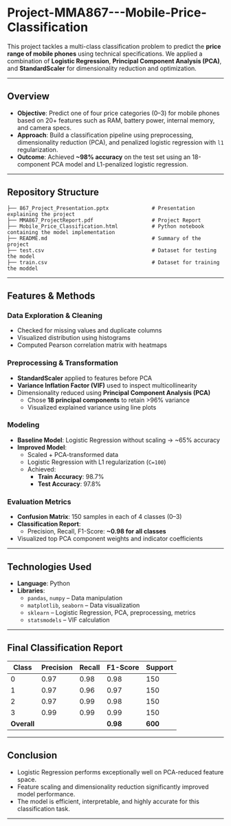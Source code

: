 # Project-MMA867---Mobile-Price-Classification
This project tackles a multi-class classification problem to predict the **price range of mobile phones** using technical specifications. We applied a combination of **Logistic Regression**, **Principal Component Analysis (PCA)**, and **StandardScaler** for dimensionality reduction and optimization.

---
## Overview

- **Objective**: Predict one of four price categories (0–3) for mobile phones based on 20+ features such as RAM, battery power, internal memory, and camera specs.
- **Approach**: Build a classification pipeline using preprocessing, dimensionality reduction (PCA), and penalized logistic regression with `l1` regularization.
- **Outcome**: Achieved **~98% accuracy** on the test set using an 18-component PCA model and L1-penalized logistic regression.

---
## Repository Structure
```
├── 867_Project_Presentation.pptx              # Presentation explaining the project
├── MMA867_ProjectReport.pdf                   # Project Report
├── Mobile_Price_Classification.html           # Python notebook containing the model implementation
├── README.md                                  # Summary of the project
├── test.csv                                   # Dataset for testing the model
├── train.csv                                  # Dataset for training the moddel
```

---
## Features & Methods
### Data Exploration & Cleaning
- Checked for missing values and duplicate columns
- Visualized distribution using histograms
- Computed Pearson correlation matrix with heatmaps

### Preprocessing & Transformation
- **StandardScaler** applied to features before PCA
- **Variance Inflation Factor (VIF)** used to inspect multicollinearity
- Dimensionality reduced using **Principal Component Analysis (PCA)**
  - Chose **18 principal components** to retain >96% variance
  - Visualized explained variance using line plots

### Modeling
- **Baseline Model**: Logistic Regression without scaling → ~65% accuracy
- **Improved Model**: 
  - Scaled + PCA-transformed data
  - Logistic Regression with L1 regularization (`C=100`)
  - Achieved:
    - **Train Accuracy**: 98.7%
    - **Test Accuracy**: 97.8%

### Evaluation Metrics
- **Confusion Matrix**: 150 samples in each of 4 classes (0–3)
- **Classification Report**:
  - Precision, Recall, F1-Score: **~0.98 for all classes**
- Visualized top PCA component weights and indicator coefficients

---
## Technologies Used

- **Language**: Python
- **Libraries**:
  - `pandas`, `numpy` – Data manipulation
  - `matplotlib`, `seaborn` – Data visualization
  - `sklearn` – Logistic Regression, PCA, preprocessing, metrics
  - `statsmodels` – VIF calculation

---
## Final Classification Report

| Class | Precision | Recall | F1-Score | Support |
|-------|-----------|--------|----------|---------|
|   0   |   0.97    |  0.98  |   0.98   |   150   |
|   1   |   0.97    |  0.96  |   0.97   |   150   |
|   2   |   0.97    |  0.99  |   0.98   |   150   |
|   3   |   0.99    |  0.99  |   0.99   |   150   |
| **Overall** |       |        | **0.98** | **600** |

---
## Conclusion

- Logistic Regression performs exceptionally well on PCA-reduced feature space.
- Feature scaling and dimensionality reduction significantly improved model performance.
- The model is efficient, interpretable, and highly accurate for this classification task.

---
